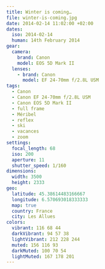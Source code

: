 ```yaml
---
title: Winter is coming…
file: winter-is-coming.jpg
date: 2014-02-14 11:02:00 +02:00
dates:
  iso: 2014-02-14
  human: 14th February 2014
gear:
  camera:
    brand: Canon
    model: EOS 5D Mark II
  lenses:
    - brand: Canon
      model: EF 24-70mm f/2.8L USM
tags:
  - Canon
  - Canon EF 24-70mm f/2.8L USM
  - Canon EOS 5D Mark II
  - full frame
  - Méribel
  - reflex
  - ski
  - vacances
  - zoom
settings:
  focal_length: 68
  iso: 200
  aperture: 11
  shutter_speed: 1/160
dimensions:
  width: 3500
  height: 2333
geo:
  latitude: 45.38614483166667
  longitude: 6.570693018333333
  map: true
  country: France
  city: Les Allues
colors:
  vibrant: 116 68 44
  darkVibrant: 94 57 38
  lightVibrant: 212 228 244
  muted: 156 116 93
  darkMuted: 100 70 54
  lightMuted: 167 178 201
---
```



